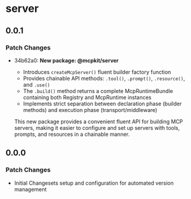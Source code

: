 # server

## 0.0.1

### Patch Changes

- 34b62a0: **New package: @mcpkit/server**

  - Introduces `createMcpServer()` fluent builder factory function
  - Provides chainable API methods: `.tool()`, `.prompt()`, `.resource()`, and `.use()`
  - The `.build()` method returns a complete McpRuntimeBundle containing both Registry and McpRuntime instances
  - Implements strict separation between declaration phase (builder methods) and execution phase (transport/middleware)

  This new package provides a convenient fluent API for building MCP servers, making it easier to configure and set up servers with tools, prompts, and resources in a chainable manner.

## 0.0.0

### Patch Changes

- Initial Changesets setup and configuration for automated version management
